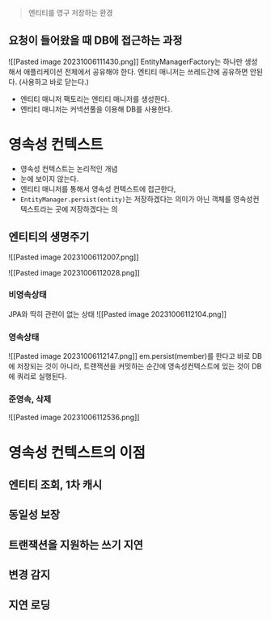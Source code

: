 >엔티티를 영구 저장하는 환경

## 요청이 들어왔을 때 DB에 접근하는 과정
![[Pasted image 20231006111430.png]]
EntityManagerFactory는 하나만 생성해서 애플리케이션 전체에서 공유해야 한다.
엔티티 매니저는 쓰레드간에 공유하면 안된다. (사용하고 바로 닫는다.)
- 엔티티 매니저 팩토리는 엔티티 매니저를 생성한다.
- 엔티티 매니저는 커넥션풀을 이용해 DB를 사용한다.

# 영속성 컨텍스트
- 영속성 컨텍스트는 논리적인 개념
- 눈에 보이지 않는다.
- 엔티티 매니저를 통해서 영속성 컨텍스트에 접근한다,
- `EntityManager.persist(entity)`는 저장하겠다는 의미가 아닌 객체를 영속성컨텍스트라는 곳에 저장하겠다는 의

## 엔티티의 생명주기
![[Pasted image 20231006112007.png]]

![[Pasted image 20231006112028.png]]

### 비영속상태
JPA와 딱히 관련이 없는 상태
![[Pasted image 20231006112104.png]]
### 영속상태
![[Pasted image 20231006112147.png]]
em.persist(member)를 한다고 바로 DB에 저장되는 것이 아니라,
트랜잭션을 커밋하는 순간에 영속성컨텍스트에 있는 것이 DB에 쿼리로 실행된다.

### 준영속, 삭제
![[Pasted image 20231006112536.png]]

# 영속성 컨텍스트의 이점

## 엔티티 조회, 1차 캐시

## 동일성 보장

## 트랜잭션을 지원하는 쓰기 지연

## 변경 감지

## 지연 로딩
